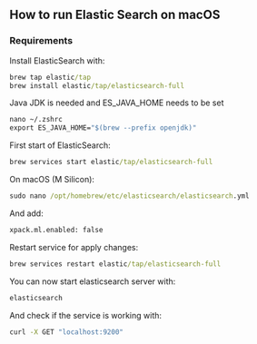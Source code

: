 ## How to run Elastic Search on macOS
### Requirements
Install ElasticSearch with:
```cmd
brew tap elastic/tap
brew install elastic/tap/elasticsearch-full
```
Java JDK is needed and ES_JAVA_HOME needs to be set
```cmd
nano ~/.zshrc
export ES_JAVA_HOME="$(brew --prefix openjdk)"
```

First start of ElasticSearch:
```cmd
brew services start elastic/tap/elasticsearch-full
```

On macOS (M Silicon):
```cmd
sudo nano /opt/homebrew/etc/elasticsearch/elasticsearch.yml
```
And add:
```cmd
xpack.ml.enabled: false
```

Restart service for apply changes:
```cmd
brew services restart elastic/tap/elasticsearch-full
```

You can now start elasticsearch server with:
```cmd 
elasticsearch
```

And check if the service is working with:
```cmd
curl -X GET "localhost:9200"
```
